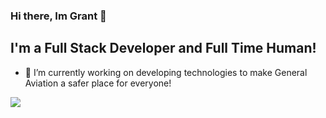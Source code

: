 ### Hi there, Im Grant 👋

## I'm a Full Stack Developer and Full Time Human!  

- 🔭 I’m currently working on developing technologies to make General Aviation a safer place for everyone!


![](https://visitor-badge.glitch.me/badge?page_id=grantis.grantis)
